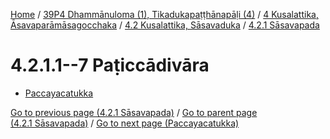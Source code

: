 
[Home](/) / [39P4 Dhammānuloma (1), Tikadukapaṭṭhānapāḷi (4)](../../../../39P4.md) / [4 Kusalattika, Āsavaparāmāsagocchaka](../../../4.md) / [4.2 Kusalattika, Sāsavaduka](../../4.2.md) / [4.2.1 Sāsavapada](../4.2.1.md)

# 4.2.1.1--7 Paṭiccādivāra

* [Paccayacatukka](4.2.1.1--7/Paccayacatukka.md)

[Go to previous page (4.2.1 Sāsavapada)](../4.2.1.md) / [Go to parent page (4.2.1 Sāsavapada)](../4.2.1.md) / [Go to next page (Paccayacatukka)](4.2.1.1--7/Paccayacatukka.md)


